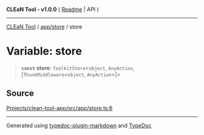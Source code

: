 **CLEaN Tool - v1.0.0** ( [Readme](../../../README.md) \| API )

***

[CLEaN Tool](../../../modules.md) / [app/store](../README.md) / store

# Variable: store

> **`const`** **store**: `ToolkitStore`\<`object`, `AnyAction`, [`ThunkMiddleware`\<`object`, `AnyAction`\>]\>

## Source

[Projects/clean-tool-app/src/app/store.ts:6](https://github.com/yuckyh/clean-tool-app/)

***

Generated using [typedoc-plugin-markdown](https://www.npmjs.com/package/typedoc-plugin-markdown) and [TypeDoc](https://typedoc.org/)
